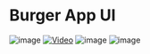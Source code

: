 # Burger App UI

![image](https://drive.google.com/uc?export=view&id=1pg2_2Qhk53TiIO0vKJJoluTwZAyiXcpt)
[![Video](https://images.unsplash.com/photo-1604537529586-87ac173f4310?ixid=MXwxMjA3fDF8MHxzZWFyY2h8MXx8bW91bnRhaW5zfGVufDB8fDB8&ixlib=rb-1.2.1&auto=format&fit=crop&w=500&q=60)](https://drive.google.com/file/d/14zM4m2FVe7zYoHVLWxtvpFMI1IYaqglL/view?usp=sharing)
![image](https://drive.google.com/uc?export=view&id=1gsVrdx9sOS1j2tsYZUgOB7eEGdA2cZFk)
![image](https://drive.google.com/uc?export=view&id=1H2Fzm8cbFl82YU4fJrQUIsp_Ftsf1T2v)

